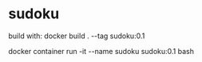 # sudoku

build with: 
docker build . --tag sudoku:0.1

docker container run -it --name sudoku sudoku:0.1 bash
